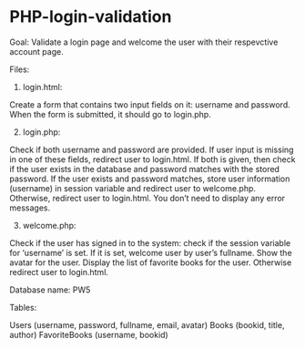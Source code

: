 # PHP-login-validation

Goal:
Validate a login page and welcome the user with their respevctive account page.

Files:

1.	login.html:

Create a form that contains two input fields on it: username and password. When the form is submitted, it should go to login.php. 

2.	login.php:

Check if both username and password are provided.  If user input is missing in one of these fields, redirect user to login.html. 
If both is given, then check if the user exists in the database and password matches with the stored password. If the user exists and password matches, store user information (username) in session variable and redirect user to welcome.php. Otherwise, redirect user to login.html. You don’t need to display any error messages.


3.	welcome.php:

Check if the user has signed in to the system: check if the session variable for ‘username’ is set. If it is set, welcome user by user’s fullname. Show the avatar for the user. Display the list of favorite books for the user.
Otherwise redirect user to login.html.


Database name:
PW5

Tables:

Users (username, password, fullname, email, avatar)
Books (bookid, title, author)
FavoriteBooks (username, bookid)






